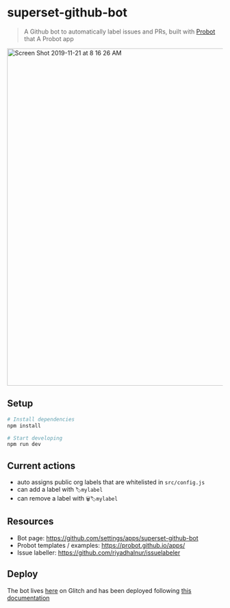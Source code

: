 # superset-github-bot

> A Github bot to automatically label issues and PRs, built with [Probot](https://github.com/probot/probot) that A Probot app
<img width="789" alt="Screen Shot 2019-11-21 at 8 16 26 AM" src="https://user-images.githubusercontent.com/487433/69356176-e0a70c00-0c37-11ea-8505-4860c3c3e4b3.png">


## Setup

```sh
# Install dependencies
npm install

# Start developing 
npm run dev
```

## Current actions
* auto assigns public org labels that are whitelisted in `src/config.js`
* can add a label with `🏷mylabel`
* can remove a label with `🗑🏷mylabel`

## Resources
* Bot page: https://github.com/settings/apps/superset-github-bot
* Probot templates / examples: https://probot.github.io/apps/
* Issue labeller: https://github.com/riyadhalnur/issuelabeler

## Deploy

The bot lives
[here](https://glitch.com/edit/#!/apache-superset-superset-github-bot-1?path=.env:5:0)
on Glitch and has been deployed following 
[this documentation](https://probot.github.io/docs/deployment/#glitch)

